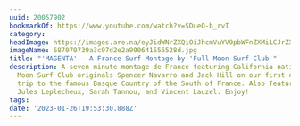 ```yaml
---
uuid: 20057902
bookmarkOf: https://www.youtube.com/watch?v=SDueO-b_rvI
category: 
headImage: https://images.are.na/eyJidWNrZXQiOiJhcmVuYV9pbWFnZXMiLCJrZXkiOiIyMDA1NzkwMi9vcmlnaW5hbF82ODcwNzA3MzlhM2M5N2QyZTJhOTkwNjQxNTU2NTI4ZC5qcGciLCJlZGl0cyI6eyJyZXNpemUiOnsid2lkdGgiOjEyMDAsImhlaWdodCI6MTIwMCwiZml0IjoiaW5zaWRlIiwid2l0aG91dEVubGFyZ2VtZW50Ijp0cnVlfSwid2VicCI6eyJxdWFsaXR5Ijo5MH0sImpwZWciOnsicXVhbGl0eSI6OTB9LCJyb3RhdGUiOm51bGx9fQ==?bc=0
imageName: 687070739a3c97d2e2a990641556528d.jpg
title: "'MAGENTA' - A France Surf Montage by 'Full Moon Surf Club'"
description: A seven minute montage de France featuring California natives and Full
  Moon Surf Club originals Spencer Navarro and Jack Hill on our first ever international
  trip to the famous Basque Country of the South of France. Also Featuring Local legends
  Jules Leplecheux, Sarah Tannou, and Vincent Lauzel. Enjoy!
tags: 
date: '2023-01-26T19:53:30.888Z'
---
```

